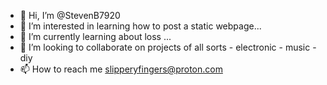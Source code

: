 - 👋 Hi, I’m @StevenB7920
- 👀 I’m interested in learning how to post a static webpage...
- 🌱 I’m currently learning about loss  ...
- 💞️ I’m looking to collaborate on projects of all sorts - electronic - music - diy
- 📫 How to reach me  slipperyfingers@proton.com

<!---
StevenB7920/StevenB7920 is a ✨ special ✨ repository because its `README.md` (this file) appears on your GitHub profile.
You can click the Preview link to take a look at your changes.
--->
